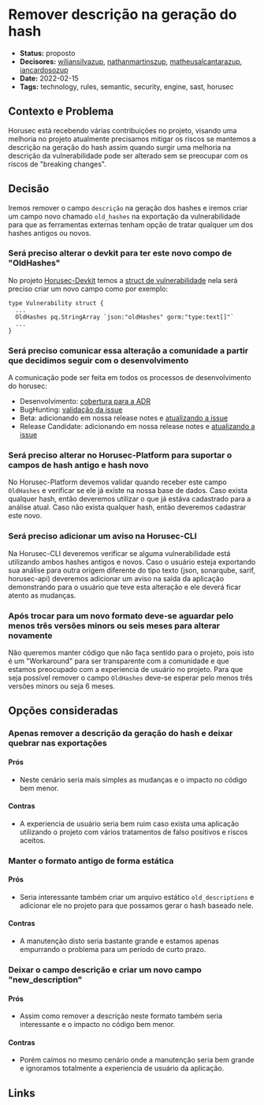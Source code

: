 # Remover descrição na geração do hash

- **Status:** proposto
- **Decisores:** [wiliansilvazup](https://github.com/wiliansilvazup), [nathanmartinszup](https://github.com/nathanmartinszup), [matheusalcantarazup](https://github.com/matheusalcantarazup), [iancardosozup](https://github.com/iancardosozup)
- **Date:** 2022-02-15
- **Tags:** technology, rules, semantic, security, engine, sast, horusec

## Contexto e Problema

Horusec está recebendo várias contribuições no projeto, visando uma melhoria no projeto atualmente precisamos mitigar os riscos se mantemos a descrição na geração do hash assim quando surgir uma melhoria na descrição da vulnerabilidade pode ser alterado sem se preocupar com os riscos de "breaking changes".

## Decisão

Iremos remover o campo `descrição` na geração dos hashes e iremos criar um campo novo chamado `old_hashes` na exportação da vulnerabilidade para que as ferramentas externas tenham opção de tratar qualquer um dos hashes antigos ou novos.

### Será preciso alterar o devkit para ter este novo compo de "OldHashes"
No projeto [Horusec-Devkit](https://github.com/ZupIT/horusec-devkit) temos a [struct de vulnerabilidade](https://github.com/ZupIT/horusec-devkit/blob/main/pkg/entities/vulnerability/vulnerability.go#L28) nela será preciso criar um novo campo como por exemplo:
```
type Vulnerability struct {
  ...
  OldHashes pq.StringArray `json:"oldHashes" gorm:"type:text[]"`
  ...
}
```

### Será preciso comunicar essa alteração a comunidade a partir que decidimos seguir com o desenvolvimento
A comunicação pode ser feita em todos os processos de desenvolvimento do horusec:
- Desenvolvimento: [cobertura para a ADR](https://github.com/ZupIT/horusec/issues/990)
- BugHunting: [validação da issue](https://github.com/ZupIT/horusec/issues/990)
- Beta: adicionando em nossa release notes e [atualizando a issue](https://github.com/ZupIT/horusec/issues/990)
- Release Candidate: adicionando em nossa release notes e [atualizando a issue](https://github.com/ZupIT/horusec/issues/990)

### Será preciso alterar no Horusec-Platform para suportar o campos de hash antigo e hash novo
No Horusec-Platform devemos validar quando receber este campo `OldHashes` e verificar se ele já existe na nossa base de dados.
Caso exista qualquer hash, então deveremos utilizar o que já estáva cadastrado para a análise atual.
Caso não exista qualquer hash, então deveremos cadastrar este novo.

### Será preciso adicionar um aviso na Horusec-CLI
Na Horusec-CLI deveremos verificar se alguma vulnerabilidade está utilizando ambos hashes antigos e novos.
Caso o usuário esteja exportando sua análise para outra origem diferente do tipo texto (json, sonarqube, sarif, horusec-api) deveremos adicionar um aviso na saída da aplicação demonstrando para o usuário que teve esta alteração e ele deverá ficar atento as mudanças.

### Após trocar para um novo formato deve-se aguardar pelo menos três versões minors ou seis meses para alterar novamente
Não queremos manter código que não faça sentido para o projeto, pois isto é um "Workaround" para ser transparente com a comunidade e que estamos preocupado com a experiencia de usuário no projeto.
Para que seja possível remover o campo `OldHashes` deve-se esperar pelo menos três versões minors ou seja 6 meses.

## Opções consideradas

### Apenas remover a descrição da geração do hash e deixar quebrar nas exportações
#### Prós
  - Neste cenário seria mais simples as mudanças e o impacto no código bem menor.
#### Contras
  - A experiencia de usuário seria bem ruim caso exista uma aplicação utilizando o projeto com vários tratamentos de falso positivos e riscos aceitos.

### Manter o formato antigo de forma estática
#### Prós
  - Seria interessante também criar um arquivo estático `old_descriptions` e adicionar ele no projeto para que possamos gerar o hash baseado nele.
#### Contras
  - A manutenção disto seria bastante grande e estamos apenas empurrando o problema para um período de curto prazo.

### Deixar o campo descrição e criar um novo campo "new_description"
#### Prós
  - Assim como remover a descrição neste formato também seria interessante e o impacto no código bem menor.
#### Contras
  - Porém caímos no mesmo cenário onde a manutenção seria bem grande e ignoramos totalmente a experiencia de usuário da aplicação.

## Links